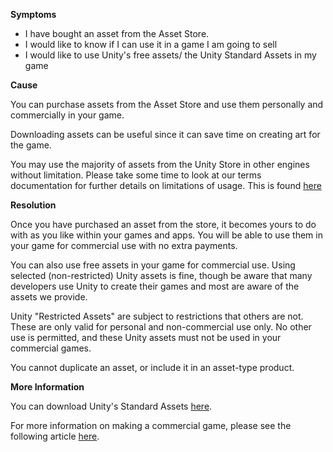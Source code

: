 
        

**<span class="wysiwyg-underline">Symptoms</span>** 

*   I have bought an asset from the Asset Store.
*   I would like to know if I can use it in a game I am going to sell
*   I would like to use Unity's free assets/ the Unity Standard Assets in my game

**<span class="wysiwyg-underline">Cause</span>** 

You can purchase assets from the Asset Store and use them personally and commercially in your game.

Downloading assets can be useful since it can save time on creating art for the game.

You may <span class="il">use</span> the majority of <span class="il">assets</span> from the Unity Store in other engines without limitation. Please take some time to look at our terms documentation for further details on limitations of usage. This is found [here](http://unity3d.com/legal/as_terms)

**<span class="wysiwyg-underline">Resolution</span>** 

Once you have purchased an <span class="il">asset</span> from the store, it becomes yours to do with as you like within your games and apps. You will be able to <span class="il">use</span> them in your <span class="il">game</span> for commercial <span class="il">use</span> with no extra payments.  

You can also <span class="il">use</span> free <span class="il">assets</span> in your <span class="il">game</span> for commercial <span class="il">use</span>. Using selected (non-restricted) Unity assets is fine, though be aware that many<span class="message_content"> developers use Unity to create their games and most are aware of the assets we provide.</span>

Unity "Restricted Assets" are subject to restrictions that others are not. These are only valid for personal and non-commercial use only. No other use is permitted, and these Unity assets must not be used in your commercial games.

You cannot duplicate an asset, or include it in an asset-type product.

**<span class="wysiwyg-underline">More Information</span>** 

You can download Unity's Standard Assets [here](https://www.assetstore.unity3d.com/en/#!/content/32351).

For more information on making a commercial game, please see the following article [here](https://support.unity3d.com/hc/en-us/articles/205253119-Can-I-make-a-commercial-game-with-Unity-Free-Personal-Edition-).

      